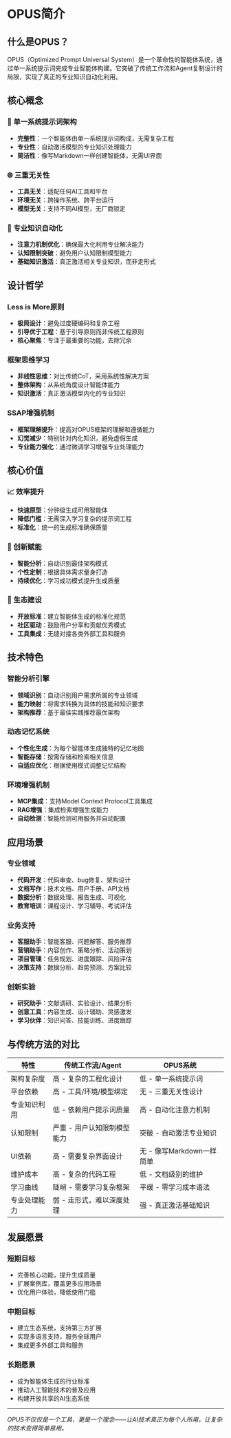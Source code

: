 # OPUS简介

## 什么是OPUS？

OPUS（Optimized Prompt Universal System）是一个革命性的智能体系统，通过单一系统提示词完成专业智能体构建。它突破了传统工作流和Agent复制设计的局限，实现了真正的专业知识自动化利用。

## 核心概念

### 🎯 单一系统提示词架构
- **完整性**：一个智能体由单一系统提示词构成，无需复杂工程
- **专业性**：自动激活模型的专业知识处理能力
- **简洁性**：像写Markdown一样创建智能体，无需UI界面

### 🌐 三重无关性
- **工具无关**：适配任何AI工具和平台
- **环境无关**：跨操作系统、跨平台运行
- **模型无关**：支持不同AI模型，无厂商锁定

### 🧠 专业知识自动化
- **注意力机制优化**：确保最大化利用专业解决能力
- **认知限制突破**：避免用户认知限制模型能力
- **基础知识激活**：真正激活相关专业知识，而非走形式

## 设计哲学

### Less is More原则
- **极简设计**：避免过度硬编码和复杂工程
- **引导优于工程**：基于引导原则而非传统工程原则
- **核心聚焦**：专注于最重要的功能，去除冗余

### 框架思维学习
- **非线性思维**：对比传统CoT，采用系统性解决方案
- **整体架构**：从系统角度设计智能体能力
- **知识激活**：真正激活模型内化的专业知识

### SSAP增强机制
- **框架理解提升**：提高对OPUS框架的理解和遵循能力
- **幻觉减少**：特别针对内化知识，避免虚假生成
- **专业能力强化**：通过微调学习增强专业处理能力

## 核心价值

### 📈 效率提升
- **快速原型**：分钟级生成可用智能体
- **降低门槛**：无需深入学习复杂的提示词工程
- **标准化**：统一的生成标准确保质量

### 🎨 创新赋能
- **智能分析**：自动识别最佳架构模式
- **个性定制**：根据具体需求量身打造
- **持续优化**：学习成功模式提升生成质量

### 🤝 生态建设
- **开放标准**：建立智能体生成的标准化规范
- **社区驱动**：鼓励用户分享和贡献优秀模式
- **工具集成**：无缝对接各类外部工具和服务

## 技术特色

### 智能分析引擎
- **领域识别**：自动识别用户需求所属的专业领域
- **能力映射**：将需求转换为具体的技能和知识要求
- **架构推荐**：基于最佳实践推荐最优架构

### 动态记忆系统
- **个性化生成**：为每个智能体生成独特的记忆地图
- **智能存储**：按需存储和检索相关信息
- **自适应优化**：根据使用模式调整记忆结构

### 环境增强机制
- **MCP集成**：支持Model Context Protocol工具集成
- **RAG增强**：集成检索增强生成能力
- **自动检测**：智能检测可用服务并自动配置

## 应用场景

### 专业领域
- **代码开发**：代码审查、bug修复、架构设计
- **文档写作**：技术文档、用户手册、API文档
- **数据分析**：数据处理、报告生成、可视化
- **教育培训**：课程设计、学习辅导、考试评估

### 业务支持
- **客服助手**：智能客服、问题解答、服务推荐
- **营销助手**：内容创作、策略分析、活动策划
- **项目管理**：任务规划、进度跟踪、风险评估
- **决策支持**：数据分析、趋势预测、方案比较

### 创新实验
- **研究助手**：文献调研、实验设计、结果分析
- **创意工具**：内容生成、设计辅助、灵感激发
- **学习伙伴**：知识问答、技能训练、进度跟踪

## 与传统方法的对比

| 特性 | 传统工作流/Agent | OPUS系统 |
|------|------------------|----------|
| 架构复杂度 | 高 - 复杂的工程化设计 | 低 - 单一系统提示词 |
| 平台依赖 | 高 - 工具/环境/模型绑定 | 无 - 三重无关性设计 |
| 专业知识利用 | 低 - 依赖用户提示词质量 | 高 - 自动化注意力机制 |
| 认知限制 | 严重 - 用户认知限制模型能力 | 突破 - 自动激活专业知识 |
| UI依赖 | 高 - 需要复杂界面设计 | 无 - 像写Markdown一样简单 |
| 维护成本 | 高 - 复杂的代码工程 | 低 - 文档级别的维护 |
| 学习曲线 | 陡峭 - 需要学习复杂框架 | 平缓 - 零学习成本语法 |
| 专业处理能力 | 弱 - 走形式，难以深度处理 | 强 - 真正激活基础知识 |

## 发展愿景

### 短期目标
- 完善核心功能，提升生成质量
- 扩展案例库，覆盖更多应用场景
- 优化用户体验，降低使用门槛

### 中期目标
- 建立生态系统，支持第三方扩展
- 实现多语言支持，服务全球用户
- 集成更多外部工具和服务

### 长期愿景
- 成为智能体生成的行业标准
- 推动人工智能技术的普及应用
- 构建开放共享的AI生态系统

---

*OPUS不仅仅是一个工具，更是一个理念——让AI技术真正为每个人所用，让复杂的技术变得简单易用。*